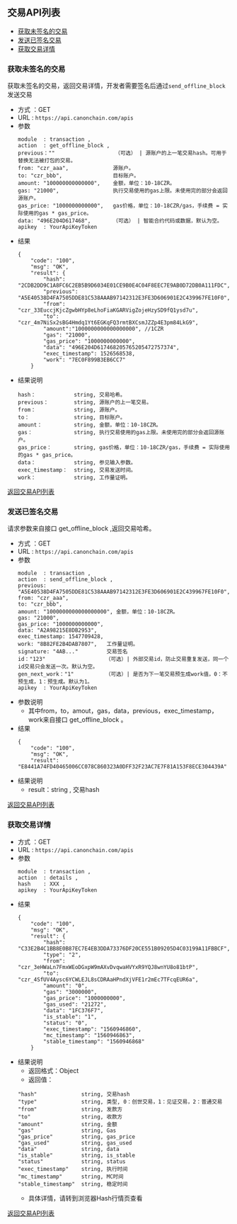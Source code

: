 
## 交易API列表
- [获取未签名的交易](#获取未签名的交易)
- [发送已签名交易](#发送已签名交易)
- [获取交易详情](#获取交易详情)


### 获取未签名的交易

获取未签名的交易，返回交易详情，开发者需要签名后通过`send_offline_block`发送交易

- 方式 ：GET
- URL : `https://api.canonchain.com/apis`
- 参数
    ```
    module  : transaction ,
    action  : get_offline_block ,
    previous：""                   （可选） | 源账户的上一笔交易hash。可用于替换无法被打包的交易。
    from: "czr_aaa",              源账户。
    to: "czr_bbb",                目标账户。
    amount: "100000000000000",    金额，单位：10-18CZR。
    gas: "21000",                 执行交易使用的gas上限。未使用完的部分会返回源账户。
    gas_price: "1000000000000",   gas价格，单位：10-18CZR/gas，手续费 = 实际使用的gas * gas_price。
    data: "496E204D617468",       （可选） | 智能合约代码或数据，默认为空。
    apikey  : YourApiKeyToken
    ```
- 结果
    ```
    {
        "code": "100",
        "msg": "OK",
        "result": {
            "hash": "2CDB2DD9C1A8FC6C2EB5B9D6034E01CE9B0E4C04F8EEC7E9AB0D72DB0A111FDC",
            "previous": "A5E40538D4FA7505DDE81C538AAAB97142312E3FE3D606901E2C439967FE10F0",
            "from": "czr_33EuccjKjcZgwbHYp8eLhoFiaKGARVigZojeHzySD9fQ1ysd7u",
            "to": "czr_4m7NiSx2sBG4Hmdq1Yt6EGKqFQ3rmtBXCsmJZZp4E3pm84LkG9",
            "amount":"1000000000000000000", //1CZR
            "gas": "21000",
            "gas_price": "1000000000000",
            "data": "496E204D617468205765205472757374",
            "exec_timestamp": 1526568538,
            "work": "7EC0F899B3EB6CC7"
        }
    ```
- 结果说明
    ```
    hash：            string, 交易哈希。
    previous：        string, 源账户的上一笔交易。
    from：            string, 源账户。
    to：              string, 目标账户。
    amount：          string, 金额，单位：10-18CZR。
    gas：             string, 执行交易使用的gas上限。未使用完的部分会返回源账户。
    gas_price：       string, gas价格，单位：10-18CZR/gas，手续费 = 实际使用的gas * gas_price。
    data：            string, 参见输入参数。
    exec_timestamp：  string, 交易发送时间。
    work：            string, 工作量证明。
    ```

[返回交易API列表](#交易API列表)

### 发送已签名交易

请求参数来自接口 get_offline_block ,返回交易哈希。

- 方式 ：GET
- URL : `https://api.canonchain.com/apis`
- 参数
    ```
    module  : transaction ,
    action  : send_offline_block ,
    previous: "A5E40538D4FA7505DDE81C538AAAB97142312E3FE3D606901E2C439967FE10F0",    
    from: "czr_aaa",
    to: "czr_bbb",
    amount: "1000000000000000000", 金额，单位：10-18CZR。
    gas: "21000",
    gas_price: "1000000000000",
    data: "A2A98215E8DB2953",
    exec_timestamp: 1547709428,
    work: "8B82FE2B4DAB7807",   工作量证明。
    signature: "4AB..."         交易签名
    id："123"                   （可选）| 外部交易id，防止交易重复发送，同一个id交易只会发送一次。默认为空。
    gen_next_work："1"          （可选）| 是否为下一笔交易预生成work值，0：不预生成，1：预生成。默认为1。
    apikey  : YourApiKeyToken
    ```
- 参数说明
    - 其中from，to，amout，gas，data，previous，exec_timestamp，work来自接口 get_offline_block 。
- 结果
    ```
    {
        "code": "100",
        "msg": "OK",
        "result": "E8441A74FD40465006CC078C860323A0DFF32F23AC7E7F81A153F8ECE304439A"
    ```
- 结果说明
    - result：string , 交易hash

[返回交易API列表](#交易API列表)



### 获取交易详情

- 方式 ：GET
- URL : `https://api.canonchain.com/apis`
- 参数
    ```
    module  : transaction ,
    action  : details ,
    hash    : XXX ,
    apikey  : YourApiKeyToken
    ```
- 结果
    ```
    {
        "code": "100",
        "msg": "OK",
        "result": {
            "hash": "C33E2B4C1BB8E0B87EC7E4EB3DDA73376DF20CE551B09205D4C03199A11FBBCF",
            "type": "2",
            "from": "czr_3eHWaLn7FmxWEoDGxpW9mAXvDvqwaHVYxR9YQJ8wnYU8o81btP",
            "to": "czr_4SfUV4Aysc6YCWLEJL8sCDRAaHPndXjVFE1r2mEc7TFcqEUR6a",
            "amount": "0",
            "gas": "3000000",
            "gas_price": "1000000000",
            "gas_used": "21272",
            "data": "1FC376F7",
            "is_stable": "1",
            "status": "0",
            "exec_timestamp": "1560946860",
            "mc_timestamp": "1560946863",
            "stable_timestamp": "1560946868"
        }
    ```
- 结果说明
    - 返回格式：Object
    - 返回值：
    ```
    "hash"              string, 交易hash
    "type"              string, 类型, 0：创世交易，1：见证交易，2：普通交易
    "from"              string, 发款方
    "to"                string, 收款方
    "amount"            string, 金额
    "gas"               string, Gas
    "gas_price"         string, gas_price
    "gas_used"          string, gas_used
    "data"              string, data
    "is_stable"         string, is_stable
    "status"            string, status
    "exec_timestamp"    string, 执行时间
    "mc_timestamp"      string, MC时间
    "stable_timestamp"  string, 稳定时间
    ```
    - 具体详情，请转到浏览器Hash行情页查看

[返回交易API列表](#交易API列表)

